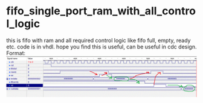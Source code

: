 # fifo_single_port_ram_with_all_control_logic
this is fifo with ram and all required control logic like fifo full, empty, ready etc. code is in vhdl. hope you find this is useful, can be useful in cdc design.
Format: ![Alt Text](https://github.com/vlsicad/fifo_single_port_ram_with_all_control_logic/blob/main/test_wf1.gif)

